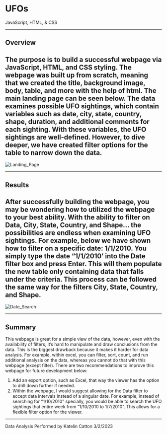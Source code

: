# UFOs
JavaScript, HTML, & CSS
***
Overview
---
The purpose is to build a successful webpage via JavaScript, HTML, and CSS styling. The webpage was built up from scratch, meaning that we created the title, background image, body, table, and more with the help of html. The main landing page can be seen below. The data examines possible UFO sightings, which contain variables such as date, city, state, country, shape, duration, and additional comments for each sighting. With these variables, the UFO sightings are well-defined. However, to dive deeper, we have created filter options for the table to narrow down the data.
---
![Landing_Page](https://user-images.githubusercontent.com/119131202/222604125-0a133577-4c7a-4a9a-912f-5bcbb54f8cc4.PNG)

***
Results
---
After successfully building the webpage, you may be wondering how to utilized the webpage to your best ability. With the ability to filter on Data, City, State, Country, and Shape... the possibilities are endless when examining UFO sightings. For example, below we have shown how to filter on a specific date: 1/1/2010. You simply type the date “1/1/2010’ into the Date filter box and press Enter. This will them populate the new table only containing data that falls under the criteria. This process can be followed the same way for the filters City, State, Country, and Shape.
---
![Date_Search](https://user-images.githubusercontent.com/119131202/222603696-dd64fbe0-0cb6-4b04-ad3b-b2a414b1d6a1.PNG)

***
Summary
---
This webpage is great for a simple view of the data, however, even with the availability of filters, it’s hard to manipulate and draw conclusions from the data. This is the biggest drawback because it makes it harder for data analysis. For example, within excel, you can filter, sort, count, and run additional analysis on the data, whereas you cannot do that with this webpage (except filter). There are two recommendations to improve this webpage for future development below:
1. Add an export option, such as Excel, that way the viewer has the option to drill down further if needed.
2. Within the webpage, I would suggest allowing for the Data filter to accept data intervals instead of a singular date. For example, instead of searching for “1/10/2010” specially, you would be able to search the UFO sightings that entire week from “1/10/2010 to 1/7/2010”. This allows for a flexible filter option for the viewer.
---
Data Analysis Performed by Katelin Catton
3/2/2023
